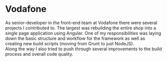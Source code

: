 <!--
  id: 2877
  slug: vodafone
  type: fortpolio
  excerpt: <p>As senior-developer in the front-end team at Vodafone there were several projects I contributed to. The largest was rebuilding the entire shop into a single page application using Angular. One of my responsibilities was laying down the basic structure and workflow for the framework as well as creating new build scripts (moving from Grunt to just NodeJS).<br /> Along the way I also tried to push through several improvements to the build process and overall code quality.</p> 
  content: <p>As senior-developer in the front-end team at Vodafone there were several projects I contributed to. The largest was rebuilding the entire shop into a single page application using Angular. One of my responsibilities was laying down the basic structure and workflow for the framework as well as creating new build scripts (moving from Grunt to just NodeJS).<br /> Along the way I also tried to push through several improvements to the build process and overall code quality.</p> 
  categories: javascript,frontend,HTML/CSS,framework
  tags: CSS,HTML,Javascript,Angular,Grunt,scrum,nodejs
  datefrom: 2015-09-24
  dateto: 2016-12-30
  incv: true
  inportfolio: true
  clients: Vodafone
  collaboration: 
  prizes: 
  thumbnail: vf_PDP.png
  image: vf_PDP.png
  images: vf_160712-DEVICE_Page_03a.png,vf_160712-DEVICE_Page_03b.png,vf_PDP.png,vfIDE.png
-->

# Vodafone

<p>As senior-developer in the front-end team at Vodafone there were several projects I contributed to. The largest was rebuilding the entire shop into a single page application using Angular. One of my responsibilities was laying down the basic structure and workflow for the framework as well as creating new build scripts (moving from Grunt to just NodeJS).<br />
Along the way I also tried to push through several improvements to the build process and overall code quality.</p>

